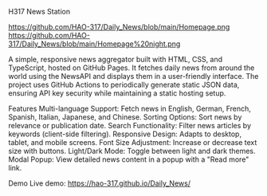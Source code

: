 H317 News Station

https://github.com/HAO-317/Daily_News/blob/main/Homepage.png
https://github.com/HAO-317/Daily_News/blob/main/Homepage%20night.png


A simple, responsive news aggregator built with HTML, CSS, and TypeScript, hosted on GitHub Pages. It fetches daily news from around the world using the NewsAPI and displays them in a user-friendly interface. The project uses GitHub Actions to periodically generate static JSON data, ensuring API key security while maintaining a static hosting setup.

Features
Multi-language Support: Fetch news in English, German, French, Spanish, Italian, Japanese, and Chinese.
Sorting Options: Sort news by relevance or publication date.
Search Functionality: Filter news articles by keywords (client-side filtering).
Responsive Design: Adapts to desktop, tablet, and mobile screens.
Font Size Adjustment: Increase or decrease text size with buttons.
Light/Dark Mode: Toggle between light and dark themes.
Modal Popup: View detailed news content in a popup with a "Read more" link.

Demo
Live demo: https://hao-317.github.io/Daily_News/
